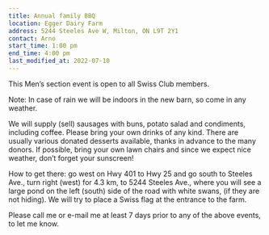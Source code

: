 ```yaml
---
title: Annual family BBQ
location: Egger Dairy Farm
address: 5244 Steeles Ave W, Milton, ON L9T 2Y1
contact: Arno
start_time: 1:00 pm
end_time: 4:00 pm
last_modified_at: 2022-07-10
---
```


This Men’s section event is open to all Swiss Club members.

Note: In case of rain we will be indoors in the new barn, so come in any
weather.

We will supply (sell) sausages with buns, potato salad and condiments,
including coffee. Please bring your own drinks of any kind. There are usually
various donated desserts available, thanks in advance to the many donors. If
possible, bring your own lawn chairs and since we expect nice weather, don’t
forget your sunscreen!

How to get there: go west on Hwy 401 to Hwy 25 and go south to Steeles Ave.,
turn right (west) for 4.3 km, to 5244 Steeles Ave., where you will see a large
pond on the left (south) side of the road with white swans, (if they are not
hiding). We will try to place a Swiss flag at the entrance to the farm.

Please call me or e-mail me at least 7 days prior to any of the above events,
to let me know.
